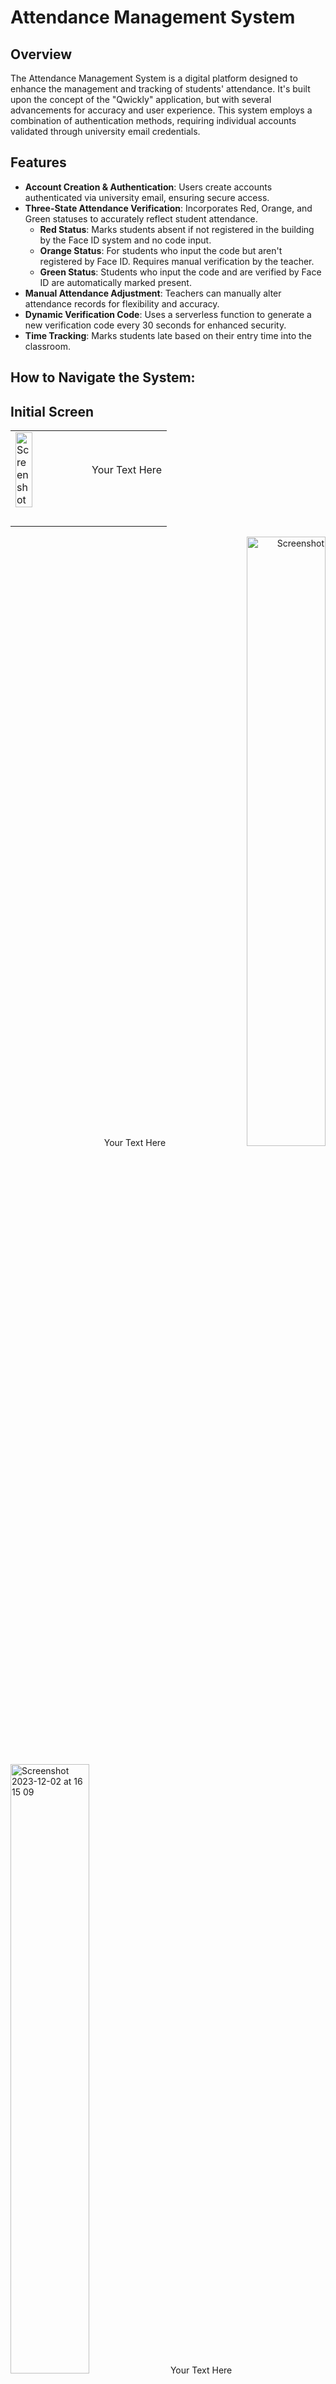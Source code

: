 # Attendance Management System

## Overview

The Attendance Management System is a digital platform designed to enhance the management and tracking of students' attendance. It's built upon the concept of the "Qwickly" application, but with several advancements for accuracy and user experience. This system employs a combination of authentication methods, requiring individual accounts validated through university email credentials.

## Features

- **Account Creation & Authentication**: Users create accounts authenticated via university email, ensuring secure access.
- **Three-State Attendance Verification**: Incorporates Red, Orange, and Green statuses to accurately reflect student attendance.
  - **Red Status**: Marks students absent if not registered in the building by the Face ID system and no code input.
  - **Orange Status**: For students who input the code but aren't registered by Face ID. Requires manual verification by the teacher.
  - **Green Status**: Students who input the code and are verified by Face ID are automatically marked present.
- **Manual Attendance Adjustment**: Teachers can manually alter attendance records for flexibility and accuracy.
- **Dynamic Verification Code**: Uses a serverless function to generate a new verification code every 30 seconds for enhanced security.
- **Time Tracking**: Marks students late based on their entry time into the classroom.


## How to Navigate the System:

## Initial Screen

<table>
  <tr>
    <td><img src="https://github.com/rorosaga/Classlink/assets/133862511/c1df9948-70c9-40b8-94c6-7c1f530f7c0e" alt="Screenshot" width="50%"></td>
    <td valign="middle">Your Text Here</td>
  </tr>
  <tr><td colspan="2">&nbsp;</td></tr> <!-- Spacer row -->
</table>

<p align="right">
  <span>Your Text Here</span>
  <img src="https://github.com/rorosaga/Classlink/assets/133862511/32d44463-d570-47f1-98fe-ea10bf551c22" alt="Screenshot" width="50%">
</p>

<p align="left">
  <img width="50%" alt="Screenshot 2023-12-02 at 16 15 09" src="https://github.com/rorosaga/Classlink/assets/133862511/ce815f88-0b4a-4739-a686-0a952c86e816">
  <span>Your Text Here</span>
</p>

<p align="right">
  <span>Your Text Here</span>
  <img width="50%" alt="Screenshot 2023-12-02 at 16 15 20" src="https://github.com/rorosaga/Classlink/assets/133862511/dec8a74f-8e33-43e4-9cbc-5239556ef250">
</p>


<p align="left">
  <img width="50%" alt="Screenshot 2023-12-02 at 16 15 34" src="https://github.com/rorosaga/Classlink/assets/133862511/b78ff57f-f35a-4572-b42f-c733522d3c07">
  <span>Your Text Here</span>
</p>

<p align="right">
  <span>Your Text Here</span>
  <img width="50%" alt="Screenshot 2023-12-02 at 16 17 36" src="https://github.com/rorosaga/Classlink/assets/133862511/45c551ac-62e8-4e27-9b61-e02aa260ae42">
</p>


<p align="left">
  <img width="50%" alt="Screenshot 2023-12-02 at 16 17 42" src="https://github.com/rorosaga/Classlink/assets/133862511/c540859e-273c-4c79-866e-7414d636fe7d">
  <span>Your Text Here</span>
</p>

<p align="right">
  <span>Your Text Here</span>
  <img width="50%" alt="Screenshot 2023-12-02 at 16 17 55" src="https://github.com/rorosaga/Classlink/assets/133862511/222e27c1-7217-478e-a6f5-04f34efecbcc">
</p>

<p align="left">
  <img width="50%" alt="Screenshot 2023-12-02 at 16 18 09" src="https://github.com/rorosaga/Classlink/assets/133862511/f9c52dd1-f500-47c6-88af-850f991390a8">
  <span>Your Text Here</span>
</p>

<p align="right">
  <span>Your Text Here</span>
  <img width="50%" alt="Screenshot 2023-12-02 at 16 18 13" src="https://github.com/rorosaga/Classlink/assets/133862511/88d232f7-7bba-4381-9892-27f7aa0ed987">
</p>
<p align="left">
  <img width="50%" alt="Screenshot 2023-12-02 at 16 18 18" src="https://github.com/rorosaga/Classlink/assets/133862511/d823b01f-2c69-46fb-beac-e2f0ecb6d525">
  <span>Your Text Here</span>
</p>

<p align="right">
  <span>Your Text Here</span>
  <img width="50%" alt="Screenshot 2023-12-02 at 16 18 27" src="https://github.com/rorosaga/Classlink/assets/133862511/f4d38308-5c13-4f8a-b088-24ace9e4e351">
</p>
<p align="left">
<img width="50%" alt="Screenshot 2023-12-02 at 16 18 34" src="https://github.com/rorosaga/Classlink/assets/133862511/5ce32413-2d12-4286-9a96-16ba8a793548">
  <span>Your Text Here</span>
</p>

<p align="right">
  <span>Your Text Here</span>
<img width="50%" alt="Screenshot 2023-12-02 at 16 18 38" src="https://github.com/rorosaga/Classlink/assets/133862511/78d529b8-9589-47df-857b-b94f6cdabf1f"></p>






## Acknowledgments

- Credits to the original "Qwickly" application for inspiration.
- Thanks to all contributors who have invested their time in improving this project.

